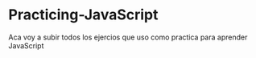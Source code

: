# Practicing-JavaScript
Aca voy a subir todos los ejercios que uso como practica para aprender JavaScript